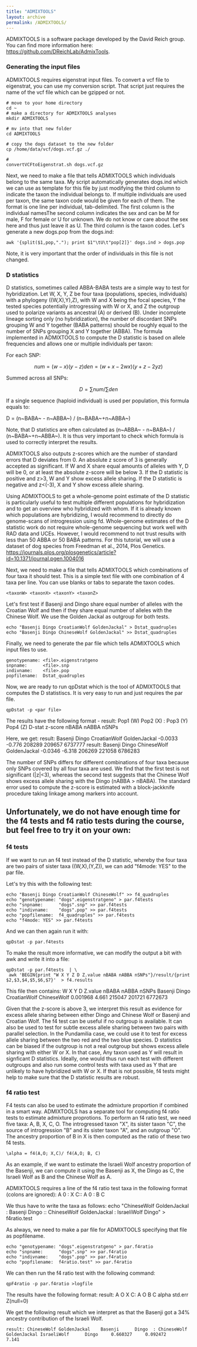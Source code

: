 ```yaml
---
title: "ADMIXTOOLS"
layout: archive
permalink: /ADMIXTOOLS/
---
```


ADMIXTOOLS is a software package developed by the David Reich group. You can find more information here: https://github.com/DReichLab/AdmixTools.

### Generating the input files
ADMIXTOOLS requires eigenstrat input files. To convert a vcf file to eigenstrat, you can use my conversion script. That script just requires the name of the vcf file which can be gzipped or not.

```shell
# move to your home directory
cd ~
# make a directory for ADMIXTOOLS analyses
mkdir ADMIXTOOLS

# mv into that new folder
cd ADMIXTOOLS

# copy the dogs dataset to the new folder
cp /home/data/vcf/dogs.vcf.gz ./

#
convertVCFtoEigenstrat.sh dogs.vcf.gz
```

Next, we need to make a file that tells ADMIXTOOLS which individuals belong to the same taxa. My script automatically generates dogs.ind which we can use as template for this file by just modifying the third column to indicate the taxon the individual belongs to. If multiple individuals are used per taxon, the same taxon code would be given for each of them. The format is one line per individual, tab-delimited. The first column is the individual namesThe second column indicates the sex and can be M for male, F for female or U for unknown. We do not know or care about the sex here and thus just leave it as U. The third column is the taxon codes. Let's generate a new dogs.pop from the dogs.ind:

```shell
awk '{split($1,pop,"."); print $1"\tU\t"pop[2]}' dogs.ind > dogs.pop
```
Note, it is very important that the order of individuals in this file is not changed.

### D statistics

D statistics, sometimes called ABBA-BABA tests are a simple way to test for hybridization.  Let W, X, Y, Z be four taxa (populations, species, individuals) with a phylogeny ((W,X),Y),Z), with W and X being the focal species, Y the tested species potentially introgressing with W or X, and Z the outgroup used to polarize variants as ancestral (A) or derived (B). Under incomplete lineage sorting only (no hybridization), the number of discordant SNPs grouping W and Y together (BABA patterns) should be roughly equal to the number of SNPs grouping X and Y together (ABBA). The formula implemented in ADMIXTOOLS to compute the D statistic is based on allele frequencies and allows one or multiple individuals per taxon:

For each SNP:
```math
num = (w − x)(y − z )
den = (w + x − 2wx)(y + z − 2yz )
```

Summed across all SNPs:
```math
D = \sum num / \sum den
```

If a single sequence (haploid individual) is used per population, this formula equals to:

D = (n~BABA~ - n~ABBA~) / (n~BABA~+n~ABBA~)

Note, that D statistics are often calculated as (n~ABBA~ - n~BABA~) / (n~BABA~+n~ABBA~). It is thus very important to check which formula is used to correctly interpret the results.

ADMIXTOOLS also outputs z-scores which are the number of standard errors that D deviates from 0. An absolute z score of 3 is generally accepted as significant. If W and X share equal amounts of alleles with Y, D will be 0, or at least the absolute z-score will be below 3. If the D statistic is positive and z>3, W and Y show excess allele sharing. If the D statistic is negative and z<(-3), X and Y show excess allele sharing.

Using ADMIXTOOLS to get a whole-genome point estimate of the D statistic is particularly useful to test multiple different populations for hybridization and to get an overview who hybridized with whom. If it is already known which populations are hybridizing, I would recommend to directly do genome-scans of introgression using fd. Whole-genome estimates of the D statistic work do not require  whole-genome sequencing but work well with RAD data and UCEs. However, I would recommend to not trust results with less than 50 ABBA or 50 BABA patterns. For this tutorial, we will use a dataset of dog species from Freedman et al., 2014, Plos Genetics.
https://journals.plos.org/plosgenetics/article?id=10.1371/journal.pgen.1004016

Next, we need to make a file that tells ADMIXTOOLS which combinations of four taxa it should test. This is a simple text file with one combination of 4 taxa per line. You can use blanks or tabs to separate the taxon codes.
```shell
<taxonW> <taxonX> <taxonY> <taxonZ>
```
Let's first test if Basenji and Dingo share equal number of alleles with the Croatian Wolf and then if they share equal number of alleles with the Chinese Wolf. We use the Golden Jackal as outgroup for both tests.
```shell
echo "Basenji Dingo CroatianWolf GoldenJackal" > Dstat_quadruples
echo "Basenji Dingo ChineseWolf GoldenJackal" >> Dstat_quadruples
```

Finally, we need to generate the par file which tells ADMIXTOOLS which input files to use.
```shell
genotypename: <file>.eigenstratgeno
snpname:      <file>.snp
indivname:    <file>.pop
popfilename:  Dstat_quadruples
```

Now, we are ready to run qpDstat which is the tool of ADMIXTOOLS that computes the D statistiscs. It is very easy to run and just requires the par file.

```shell
qpDstat -p <par file>
```
The results have the following format -
result:   Pop1 (W)  Pop2 (X) : Pop3 (Y)  Pop4 (Z)  D-stat	z-score	nBABA	nABBA nSNPs

Here, we get:
result:    Basenji      Dingo CroatianWolf GoldenJackal     -0.0033     -0.776  208289 209657 6737777
result:    Basenji      Dingo ChineseWolf GoldenJackal     -0.0346     -6.318  206269 221058 6786283

The number of SNPs differs for different combinations of four taxa because only SNPs covered by all four taxa are used. We find that the first test is not significant (|z|<3), whereas the second test suggests that the Chinese Wolf shows excess allele sharing with the Dingo (nABBA > nBABA). The standard error used to compute the z-score is estimated with a block-jackknife procedure taking linkage among markers into account.


## Unfortunately, we do not have enough time for the f4 tests and f4 ratio tests during the course, but feel free to try it on your own:

### f4 tests

If we want to run an f4 test instead of the D statistic, whereby the four taxa are two pairs of sister taxa ((W,X),(Y,Z)), we can add "f4mode: YES" to the par file.

Let's try this with the following test:

```
echo "Basenji Dingo CroatianWolf ChineseWolf" >> f4_quadruples
echo "genotypename: "dogs".eigenstratgeno" > par.f4tests
echo "snpname:      "dogs".snp" >> par.f4tests
echo "indivname:    "dogs".pop" >> par.f4tests
echo "popfilename:  f4_quadruples" >> par.f4tests
echo "f4mode: YES" >> par.f4tests
```
And we can then again run it with:
```
qpDstat -p par.f4tests
```
To make the result more informative, we can modify the output a bit with awk and write it into a file:
```
qpDstat -p par.f4tests  | \
 awk 'BEGIN{print "W X Y Z D Z.value nBABA nABBA nSNPs"}/result/{print $2,$3,$4,$5,$6,$7}'  > f4.results
```

This file then contains:
W	X	Y	D	Z.value	nBABA nABBA nSNPs
Basenji      Dingo CroatianWolf ChineseWolf      0.001968      4.661  215047 201721 6772673

Given that the z-score is above 3, we interpret this result as evidence for excess allele sharing between either Dingo and Chinese Wolf or Basenji and Croatian Wolf. The f4 test can be useful if no outgroup is available. It can also be used to test for subtle excess allele sharing between two pairs with parallel selection. In the Pundamilia case, we could use it to test for excess allele sharing between the two red and the two blue species. D statistics can be biased if the outgroup is not a real outgroup but shows excess allele sharing with either W or X. In that case, Any taxon used as Y will result in signficant D statistics. Ideally, one would thus run each test with different outgroups and also run some control tests with taxa used as Y that are unlikely to have hybridized with W or X. If that is not possible, f4 tests might help to make sure that the D statistic results are robust.

### f4 ratio test
F4 tests can also be used to estimate the admixture proportion if combined in a smart way. ADMIXTOOLS has a separate tool for computing f4 ratio tests to estimate admixture proprotions. To perform an f4 ratio test, we need five taxa: A, B, X, C, O. The introgressed taxon "X", its sister taxon "C", the source of introgression "B" and its sister taxon "A", and an outgroup "O". The ancestry proportion of B in X is then computed as the ratio of these two f4 tests.

```
\alpha = f4(A,O; X,C)/ f4(A,O; B, C)
```
As an example, if we want to estimate the Israeli Wolf ancestry proportion of the Basenji, we can compute it using the Basenji as X, the Dingo as C, the Israeli Wolf as B and the Chinese Wolf as A.

ADMIXTOOLS requires a line of the f4 ratio test taxa in the following format (colons are ignored):
A 0 : X C:: A 0 : B C

We thus have to write the taxa as follows:
echo "ChineseWolf GoldenJackal : Basenji Dingo :: ChineseWolf GoldenJackal : IsraeliWolf Dingo" > f4ratio.test

As always, we need to make a par file for ADMIXTOOLS specifying that file as popfilename.

```
echo "genotypename: "dogs".eigenstratgeno" > par.f4ratio
echo "snpname:      "dogs".snp" >> par.f4ratio
echo "indivname:    "dogs".pop" >> par.f4ratio
echo "popfilename:  f4ratio.test" >> par.f4ratio

```
We can then run the f4 ratio test with the following command:

```
qpF4ratio -p par.f4ratio >logfile
```


The results have the following format:
result: A O X C:  A O B C alpha std.err Z(null=0)

We get the following result which we interpret as that the Basenji got a 34% ancestry contribution of the Israeli Wolf.
```
result: ChineseWolf GoldenJackal    Basenji      Dingo  : ChineseWolf GoldenJackal IsraeliWolf      Dingo     0.660327     0.092472      7.141
```

